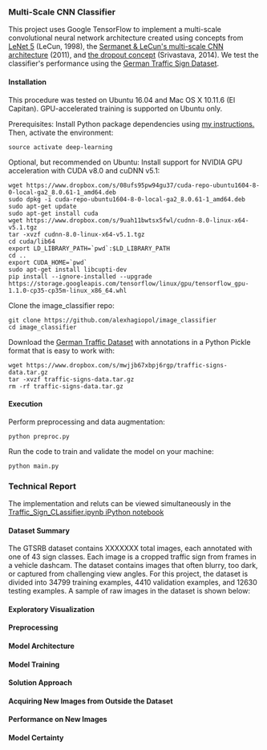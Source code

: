### Multi-Scale CNN Classifier 
This project uses Google TensorFlow to implement a multi-scale convolutional neural network architecture created using concepts from [LeNet 5](http://yann.lecun.com/exdb/publis/pdf/lecun-01a.pdf) (LeCun, 1998),
the [Sermanet & LeCun's multi-scale CNN architecture](https://drive.google.com/open?id=0B_huqLwo5sS1RzVxMlFKV0RrSmc) (2011), and [the dropout concept](https://drive.google.com/open?id=0B_huqLwo5sS1QXd3S0NJY2pNeFk) (Srivastava, 2014). 
We test the classifier's performance using the [German Traffic Sign Dataset](http://benchmark.ini.rub.de/?section=gtsrb&subsection=dataset).

#### Installation
This procedure was tested on Ubuntu 16.04 and Mac OS X 10.11.6 (El Capitan). GPU-accelerated training is supported on Ubuntu only.

Prerequisites: Install Python package dependencies using [my instructions.](https://github.com/alexhagiopol/deep_learning_packages) Then, activate the environment:

    source activate deep-learning

Optional, but recommended on Ubuntu: Install support for NVIDIA GPU acceleration with CUDA v8.0 and cuDNN v5.1:

    wget https://www.dropbox.com/s/08ufs95pw94gu37/cuda-repo-ubuntu1604-8-0-local-ga2_8.0.61-1_amd64.deb
    sudo dpkg -i cuda-repo-ubuntu1604-8-0-local-ga2_8.0.61-1_amd64.deb
    sudo apt-get update
    sudo apt-get install cuda
    wget https://www.dropbox.com/s/9uah11bwtsx5fwl/cudnn-8.0-linux-x64-v5.1.tgz
    tar -xvzf cudnn-8.0-linux-x64-v5.1.tgz
    cd cuda/lib64
    export LD_LIBRARY_PATH=`pwd`:$LD_LIBRARY_PATH
    cd ..
    export CUDA_HOME=`pwd`
    sudo apt-get install libcupti-dev
    pip install --ignore-installed --upgrade https://storage.googleapis.com/tensorflow/linux/gpu/tensorflow_gpu-1.1.0-cp35-cp35m-linux_x86_64.whl

Clone the image_classifier repo:

    git clone https://github.com/alexhagiopol/image_classifier
    cd image_classifier

Download the [German Traffic Dataset](http://benchmark.ini.rub.de/?section=gtsrb&subsection=dataset) with annotations in a Python Pickle format that is easy to work with:
        
    wget https://www.dropbox.com/s/mwjjb67xbpj6rgp/traffic-signs-data.tar.gz
    tar -xvzf traffic-signs-data.tar.gz
    rm -rf traffic-signs-data.tar.gz

#### Execution
Perform preprocessing and data augmentation:

    python preproc.py
    
Run the code to train and validate the model on your machine:

    python main.py

### Technical Report
The implementation and reluts can be viewed simultaneously in the [Traffic_Sign_CLassifier.ipynb
iPython notebook](https://github.com/alexhagiopol/multiscale_CNN_classifier/blob/master/Traffic_Sign_Classifier.ipynb)
   

#### Dataset Summary
The GTSRB dataset contains XXXXXXX total images, each annotated with one of 43 sign classes. Each image is a cropped traffic sign
from frames in a vehicle dashcam. The dataset contains images that often blurry, too dark, or captured from
challenging view angles. For this project, the dataset is divided into 34799 training examples, 4410 validation 
examples, and 12630 testing examples. A sample of raw images in the dataset is shown below:




#### Exploratory Visualization

#### Preprocessing

#### Model Architecture

#### Model Training

#### Solution Approach

#### Acquiring New Images from Outside the Dataset

#### Performance on New Images

#### Model Certainty



